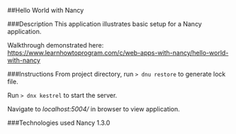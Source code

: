 ##Hello World with Nancy

###Description
This application illustrates basic setup for a Nancy application.

Walkthrough demonstrated here: https://www.learnhowtoprogram.com/c/web-apps-with-nancy/hello-world-with-nancy

###Instructions
From project directory, run `> dnu restore` to generate lock file.

Run `> dnx kestrel` to start the server.

Navigate to <em>localhost:5004/</em> in browser to view application.

###Technologies used
Nancy 1.3.0

